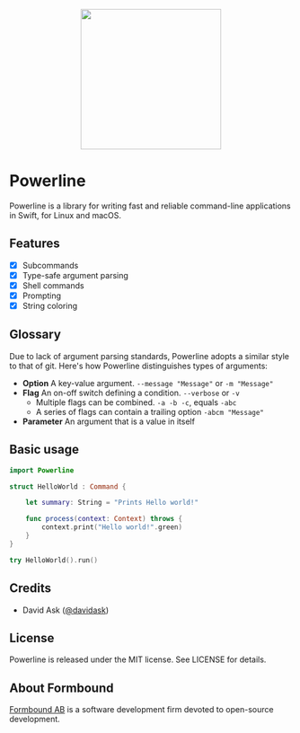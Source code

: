
<p align="center">
<img src="https://raw.githubusercontent.com/formbound/Powerline/master/Images/header.png" height="250" />
</p>

# Powerline

Powerline is a library for writing fast and reliable command-line applications in Swift, for Linux and macOS.

## Features

- [x] Subcommands
- [x] Type-safe argument parsing
- [x] Shell commands
- [x] Prompting
- [x] String coloring

## Glossary

Due to lack of argument parsing standards, Powerline adopts a similar style to that of git. Here's how Powerline distinguishes types of arguments:

- **Option**
  A key-value argument. `--message "Message"` or `-m "Message"`
- **Flag**
  An on-off switch defining a condition.  `--verbose` or `-v`
  - Multiple flags can be combined. `-a -b -c`, equals `-abc`
  - A series of flags can contain a trailing option `-abcm "Message"`
- **Parameter**
  An argument that is a value in itself




## Basic usage

```swift
import Powerline

struct HelloWorld : Command {

    let summary: String = "Prints Hello world!"

    func process(context: Context) throws {
        context.print("Hello world!".green)
    }
}

try HelloWorld().run()
```




## Credits

- David Ask ([@davidask](https://github.com/davidask))

## License

Powerline is released under the MIT license. See LICENSE for details.

## About Formbound

[Formbound AB](https://github.com/formbound) is a software development firm devoted to open-source development.